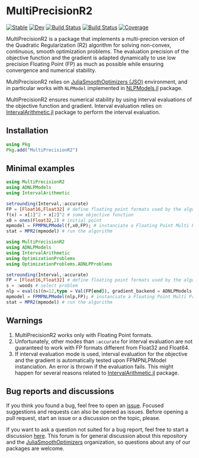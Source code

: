 
# MultiPrecisionR2 #

[![Stable](https://img.shields.io/badge/docs-stable-blue.svg)](https://JuliaSmoothOptimizers.github.io/MultiPrecisionR2/stable)
[![Dev](https://img.shields.io/badge/docs-dev-blue.svg)](https://JuliaSmoothOptimizers.github.io/MultiPrecisionR2/dev)
[![Build Status](https://github.com/JuliaSmoothOptimizers/MultiPrecisionR2/workflows/CI/badge.svg)](https://github.com/JuliaSmoothOptimizers/MultiPrecisionR2/actions)
[![Build Status](https://api.cirrus-ci.com/github/JuliaSmoothOptimizers/MultiPrecisionR2.svg)](https://cirrus-ci.com/github/JuliaSmoothOptimizers/MultiPrecisionR2)
[![Coverage](https://codecov.io/gh/JuliaSmoothOptimizers/MultiPrecisionR2/branch/main/graph/badge.svg)](https://codecov.io/gh/JuliaSmoothOptimizers/MultiPrecisionR2)

MultiPrecisionR2 is a package that implements a multi-precion version of the Quadratic Regularization (R2) algorithm for solving non-convex, continuous, smooth optimization problems. The evaluation precision of the objective function and the gradient is adapted dynamically to use low precision Floating Point (FP) as much as possible while ensuring convergence and numerical stability.

MultiPrecisionR2 relies on [JuliaSmoothOptimizers (JSO)](https://github.com/JuliaSmoothOptimizers) environment, and in particular works with `NLPModel` implemented in [NLPModels.jl](https://github.com/JuliaSmoothOptimizers/NLPModels.jl) package.

MultiPrecisionR2 ensures numerical stability by using interval evaluations of the objective function and gradient. Interval evaluation relies on [IntervalArithmetic.jl](https://github.com/JuliaIntervals/IntervalArithmetic.jl/blob/master/README.md) package to perform the interval evaluation.

## Installation
```julia
using Pkg
Pkg.add("MultiPrecisionR2")
```
## Minimal examples
```julia
using MultiPrecisionR2
using ADNLPModels
using IntervalArithmetic

setrounding(Interval,:accurate)
FP = [Float16,Float32] # define floating point formats used by the algorithm for objective and gradient evaluation
f(x) = x[1]^2 + x[2]^2 # some objective function
x0 = ones(Float32,2) # initial point
mpmodel = FPMPNLPModel(f,x0,FP); # instanciate a Floating Point Multi Precision NLPModel (FPMPNLPModel)
stat = MPR2(mpmodel) # run the algorithm
```

```julia
using MultiPrecisionR2
using ADNLPModels
using IntervalArithmetic
using OptimizationProblems
using OptimizationProblems.ADNLPProblems

setrounding(Interval,:accurate)
FP = [Float16,Float32] # define floating point formats used by the algorithm for objective and gradient evaluation
s = :woods # select problem
nlp = eval(s)(n=12,type = Val(FP[end]), gradient_backend = ADNLPModels.GenericForwardDiffADGradient)
mpmodel = FPMPNLPModel(nlp,FP); # instanciate a Floating Point Multi Precision NLPModel (FPMPNLPModel)
stat = MPR2(mpmodel) # run the algorithm
```

## Warnings
1. MultiPrecisionR2 works only with Floating Point formats.
2. Unfortunately, other modes than `:accurate` for interval evaluation are not guaranteed to work with FP formats different from Float32 and Float64. 
3. If interval evaluation mode is used, interval evaluation for the objective and the gradient is automatically tested upon FPMPNLPModel instanciation.  An error is thrown if the evaluation fails. This might happen for several reasons related to [IntervalArithmetic.jl](https://github.com/JuliaIntervals/IntervalArithmetic.jl/blob/master/README.md) package.


## Bug reports and discussions

If you think you found a bug, feel free to open an [issue](https://github.com/JuliaSmoothOptimizers/MultiPrecisionR2/issues).
Focused suggestions and requests can also be opened as issues. Before opening a pull request, start an issue or a discussion on the topic, please.

If you want to ask a question not suited for a bug report, feel free to start a discussion [here](https://github.com/JuliaSmoothOptimizers/Organization/discussions). This forum is for general discussion about this repository and the [JuliaSmoothOptimizers](https://github.com/JuliaSmoothOptimizers) organization, so questions about any of our packages are welcome.
